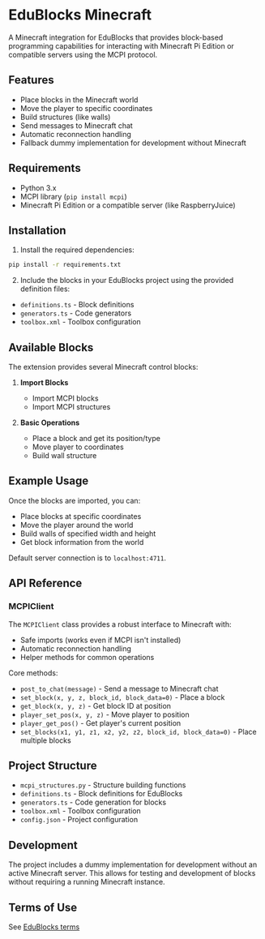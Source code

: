 # EduBlocks Minecraft

A Minecraft integration for EduBlocks that provides block-based programming capabilities for interacting with Minecraft Pi Edition or compatible servers using the MCPI protocol.

## Features

- Place blocks in the Minecraft world
- Move the player to specific coordinates
- Build structures (like walls)
- Send messages to Minecraft chat
- Automatic reconnection handling
- Fallback dummy implementation for development without Minecraft

## Requirements

- Python 3.x
- MCPI library (`pip install mcpi`)
- Minecraft Pi Edition or a compatible server (like RaspberryJuice)

## Installation

1. Install the required dependencies:
```bash
pip install -r requirements.txt
```

2. Include the blocks in your EduBlocks project using the provided definition files:
- `definitions.ts` - Block definitions
- `generators.ts` - Code generators
- `toolbox.xml` - Toolbox configuration

## Available Blocks

The extension provides several Minecraft control blocks:

1. **Import Blocks**
   - Import MCPI blocks
   - Import MCPI structures

2. **Basic Operations**
   - Place a block and get its position/type
   - Move player to coordinates
   - Build wall structure

## Example Usage

Once the blocks are imported, you can:
- Place blocks at specific coordinates
- Move the player around the world
- Build walls of specified width and height
- Get block information from the world

Default server connection is to `localhost:4711`.

## API Reference

### MCPIClient

The `MCPIClient` class provides a robust interface to Minecraft with:
- Safe imports (works even if MCPI isn't installed)
- Automatic reconnection handling
- Helper methods for common operations

Core methods:
- `post_to_chat(message)` - Send a message to Minecraft chat
- `set_block(x, y, z, block_id, block_data=0)` - Place a block
- `get_block(x, y, z)` - Get block ID at position
- `player_set_pos(x, y, z)` - Move player to position
- `player_get_pos()` - Get player's current position
- `set_blocks(x1, y1, z1, x2, y2, z2, block_id, block_data=0)` - Place multiple blocks

## Project Structure

- `mcpi_structures.py` - Structure building functions
- `definitions.ts` - Block definitions for EduBlocks
- `generators.ts` - Code generation for blocks
- `toolbox.xml` - Toolbox configuration
- `config.json` - Project configuration

## Development

The project includes a dummy implementation for development without an active Minecraft server. This allows for testing and development of blocks without requiring a running Minecraft instance.

## Terms of Use

See [EduBlocks terms](https://www.anaconda.com/legal/terms/edublocks)
